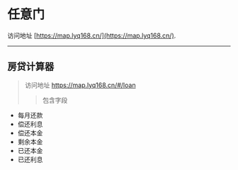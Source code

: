 # 任意门

访问地址 [https://map.lyq168.cn/](https://map.lyq168.cn/).

---
## 房贷计算器

> 访问地址 https://map.lyq168.cn/#/loan  
> > 包含字段
 * 每月还款
 * 偿还利息
 * 偿还本金
 * 剩余本金
 * 已还本金
 * 已还利息
